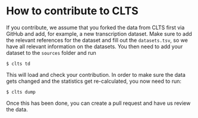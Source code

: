 # How to contribute to CLTS

If you contribute, we assume that you forked the data from CLTS first via GitHub and add, for example, a new transcription dataset.
Make sure to add the relevant references for the dataset and fill out the `datasets.tsv`, so we have all relevant information on the datasets. You then need to add your dataset to the `sources` folder and run 

```shell
$ clts td
```

This will load and check your contribution. In order to make sure the data gets changed and the statistics get re-calculated, you now need to run:

```shell
$ clts dump
```

Once this has been done, you can create a pull request and have us review the data.
